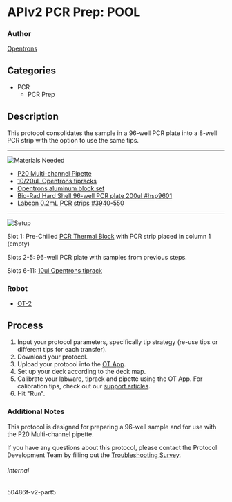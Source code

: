 # APIv2 PCR Prep: POOL

### Author
[Opentrons](https://opentrons.com/)



## Categories
* PCR
	* PCR Prep


## Description
This protocol consolidates the sample in a 96-well PCR plate into a 8-well PCR strip with the option to use the same tips.

---
![Materials Needed](https://s3.amazonaws.com/opentrons-protocol-library-website/custom-README-images/001-General+Headings/materials.png)

* [P20 Multi-channel Pipette](https://shop.opentrons.com/collections/ot-2-pipettes/products/8-channel-electronic-pipette)
* [10/20uL Opentrons tipracks](https://shop.opentrons.com/collections/opentrons-tips/products/opentrons-10ul-tips)
* [Opentrons aluminum block set](https://shop.opentrons.com/collections/hardware-modules/products/aluminum-block-set)
* [Bio-Rad Hard Shell 96-well PCR plate 200ul #hsp9601](bio-rad.com/en-us/sku/hsp9601-hard-shell-96-well-pcr-plates-low-profile-thin-wall-skirted-white-clear?ID=hsp9601)
* [Labcon 0.2mL PCR strips #3940-550](http://www.labcon.com/microstrips.html)


---
![Setup](https://s3.amazonaws.com/opentrons-protocol-library-website/custom-README-images/001-General+Headings/Setup.png)


Slot 1: Pre-Chilled [PCR Thermal Block](https://shop.opentrons.com/collections/hardware-modules/products/aluminum-block-set) with PCR strip placed in column 1 (empty)

Slots 2-5: 96-well PCR plate with samples from previous steps.

Slots 6-11: [10ul Opentrons tiprack](https://shop.opentrons.com/collections/opentrons-tips/products/opentrons-10ul-tips)


### Robot
* [OT-2](https://opentrons.com/ot-2)

## Process

1. Input your protocol parameters, specifically tip strategy (re-use tips or different tips for each transfer).
2. Download your protocol.
3. Upload your protocol into the [OT App](https://opentrons.com/ot-app).
4. Set up your deck according to the deck map.
5. Calibrate your labware, tiprack and pipette using the OT App. For calibration tips, check out our [support articles](https://support.opentrons.com/en/collections/1559720-guide-for-getting-started-with-the-ot-2).
6. Hit "Run".

### Additional Notes
This protocol is designed for preparing a 96-well sample and for use with the P20 Multi-channel pipette.

If you have any questions about this protocol, please contact the Protocol Development Team by filling out the [Troubleshooting Survey](https://protocol-troubleshooting.paperform.co/).

###### Internal
50486f-v2-part5
